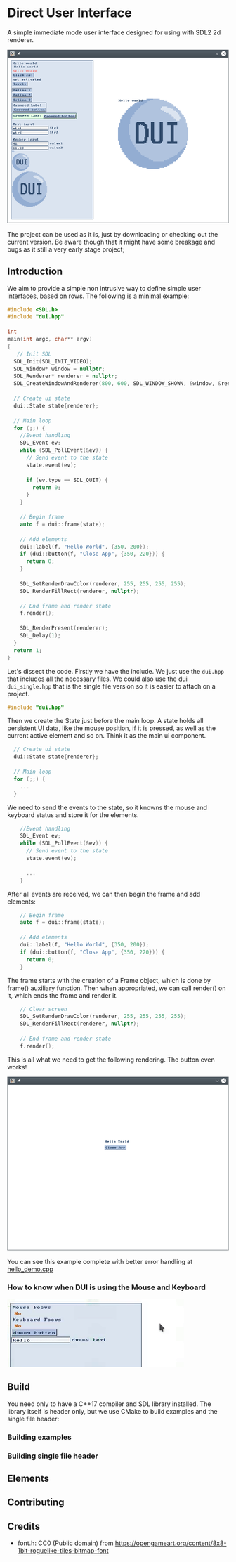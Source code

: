 Direct User Interface
=====================

A simple immediate mode user interface designed for using with SDL2 2d renderer.

![Widgets demo](examples/elements_demo.png)

<!-- Latest download here (put link to singleheader version and the file itself,
and link for online docs) -->

The project <!--also--> can be used as it is, just by downloading or checking
out the current version. Be aware though that it might have some breakage and
bugs as it still a very early stage project;

Introduction
------------

We aim to provide a simple non intrusive way to define simple user interfaces,
based on rows. The following is a minimal example:

```cpp
#include <SDL.h>
#include "dui.hpp"

int
main(int argc, char** argv)
{
   // Init SDL
  SDL_Init(SDL_INIT_VIDEO);
  SDL_Window* window = nullptr;
  SDL_Renderer* renderer = nullptr;
  SDL_CreateWindowAndRenderer(800, 600, SDL_WINDOW_SHOWN, &window, &renderer);
  
  // Create ui state
  dui::State state{renderer};

  // Main loop
  for (;;) {
    //Event handling
    SDL_Event ev;
    while (SDL_PollEvent(&ev)) {
      // Send event to the state
      state.event(ev);

      if (ev.type == SDL_QUIT) {
        return 0;
      }
    }

    // Begin frame
    auto f = dui::frame(state);

    // Add elements
    dui::label(f, "Hello World", {350, 200});
    if (dui::button(f, "Close App", {350, 220})) {
      return 0;
    }

    SDL_SetRenderDrawColor(renderer, 255, 255, 255, 255);
    SDL_RenderFillRect(renderer, nullptr);

    // End frame and render state
    f.render();

    SDL_RenderPresent(renderer);
    SDL_Delay(1);
  }
  return 1;
}
```

Let's dissect the code. Firstly we have the include. We just use the `dui.hpp`
that includes all the necessary files. We could also use the dui
`dui_single.hpp` that is the single file version so it is easier to attach on a
project.

```cpp
#include "dui.hpp"
```

Then we create the State just before the main loop. A state holds all persistent
UI data, like the mouse position, if it is pressed, as well as the current
active element and so on. Think it as the main ui component.

```cpp
  // Create ui state
  dui::State state{renderer};

  // Main loop
  for (;;) {
    ...
  }
```

We need to send the events to the state, so it knowns the mouse and keyboard
status and store it for the elements.

```cpp
    //Event handling
    SDL_Event ev;
    while (SDL_PollEvent(&ev)) {
      // Send event to the state
      state.event(ev);

      ...
    }
```

After all events are received, we can then
begin the frame and add elements:

```cpp
    // Begin frame
    auto f = dui::frame(state);

    // Add elements
    dui::label(f, "Hello World", {350, 200});
    if (dui::button(f, "Close App", {350, 220})) {
      return 0;
    }
```

The frame starts with the creation of a Frame object, which is done by frame()
auxiliary function. Then when appropriated, we can call render() on it, which
ends the frame and render it.

```cpp
    // Clear screen
    SDL_SetRenderDrawColor(renderer, 255, 255, 255, 255);
    SDL_RenderFillRect(renderer, nullptr);

    // End frame and render state
    f.render();
```

This is all what we need to get the following rendering. The button
even works!

![Hello world](examples/hello_demo.png)

You can see this example complete with better error handling at
[hello_demo.cpp][hello_demo]

[hello_demo]: examples/hello_demo.cpp

### How to know when DUI is using the Mouse and Keyboard

<!-- Explain why we want to know about mouse and keyboard, explain it is a good
time to introduce panels, then show the necessary changes -->

![Focus](examples/focus_demo.gif)

<!-- Link to complete examples, explain with colors -->

Build
-----

You need only to have a C++17 compiler and SDL library installed. The library
itself is header only, but we use CMake to build examples and the single file
header:

### Building examples

### Building single file header

Elements
--------

<!-- List and explain all elements we support -->

Contributing
------------

<!-- TODO -->

Credits
-------

- font.h: CC0 (Public domain) from
  <https://opengameart.org/content/8x8-1bit-roguelike-tiles-bitmap-font>
